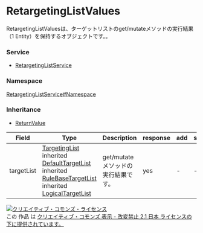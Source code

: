 

# RetargetingListValues

RetargetingListValuesは、ターゲットリストのget/mutateメソッドの実行結果（1 Entity）を保持するオブジェクトです。。

### Service

+ [RetargetingListService](../../services/RetargetingListService.md)

### Namespace

[RetargetingListService#Namespace](../../services/RetargetingListService.md#namespace)

### Inheritance

+ [ReturnValue](../Common/ReturnValue.md)

| Field | Type | Description | response | add | set |
| ----- | ---- | ----------- | -------- | --------- | --------- |
| targetList | [TargetingList](./TargetingList.md)<br>inherited [DefaultTargetList](./DefaultTargetList.md)<br>inherited [RuleBaseTargetList](./RuleBaseTargetList.md)<br>inherited [LogicalTargetList](./LogicalTargetList.md) | get/mutateメソッドの実行結果です。 | yes | - | - | |

<a rel="license" href="http://creativecommons.org/licenses/by-nd/2.1/jp/"><img alt="クリエイティブ・コモンズ・ライセンス" style="border-width:0" src="https://i.creativecommons.org/l/by-nd/2.1/jp/88x31.png" /></a><br />この 作品 は <a rel="license" href="http://creativecommons.org/licenses/by-nd/2.1/jp/">クリエイティブ・コモンズ 表示 - 改変禁止 2.1 日本 ライセンスの下に提供されています。</a>
